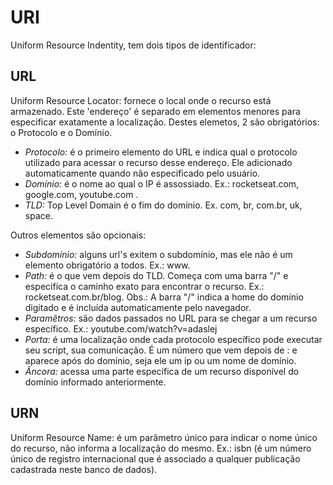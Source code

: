 # URI
Uniform Resource Indentity, tem dois tipos de identificador:

## URL
Uniform Resource Locator: fornece o local onde o recurso está armazenado.
Este 'endereço' é separado em elementos menores para especificar exatamente a localização. Destes elemetos, 2 são obrigatórios: o Protocolo e o Domínio.

- *Protocolo:* é o primeiro elemento do URL e indica qual o protocolo utilizado para acessar o recurso desse endereço. Ele adicionado automaticamente quando não especificado pelo usuário.
- *Domínio:* é o nome ao qual o IP é assossiado. Ex.: rocketseat.com, google.com, youtube.com .
- *TLD:* Top Level Domain é o fim do domínio. Ex. com, br, com.br, uk, space.

Outros elementos são opcionais:
- *Subdomínio:* alguns url's exitem o subdomínio, mas ele não é um elemento obrigatório a todos. Ex.: www.
- *Path:* é o que vem depois do TLD. Começa com uma barra "/" e especifíca o caminho exato para encontrar o recurso. Ex.: rocketseat.com.br/blog.
        Obs.: A barra "/" indica a home do domínio digitado e é incluída automaticamente pelo navegador.
- *Paramêtros:* são dados passados no URL para se chegar a um recurso específico. Ex.: youtube.com/watch?v=adaslej
- *Porta:* é uma localização onde cada protocolo específico pode executar seu script, sua comunicação. É um número que vem depois de : e aparece após do domínio, seja ele um ip ou um nome de domínio.
- *Âncora:* acessa uma parte específica de um recurso disponível do domínio informado anteriormente.


## URN 
Uniform Resource Name: é um parâmetro único para indicar o nome único do recurso, não informa a localização do mesmo.
Ex.: isbn (é um número único de registro internacional que é associado a qualquer publicação cadastrada neste banco de dados).
